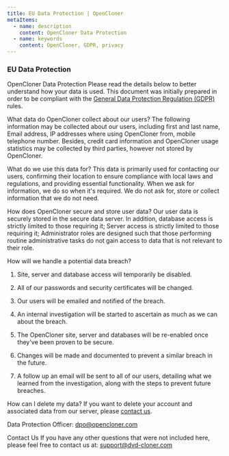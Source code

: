 ```yaml
---
title: EU Data Protection | OpenCloner
metaItems:
  - name: description
    content: OpenCloner Data Protection
  - name: keywords
    content: OpenCloner, GDPR, privacy
---
```


### EU Data Protection

OpenCloner Data Protection
Please read the details below to better understand how your data is used. This document was initially prepared in order to be compliant with the [ General Data Protection Regulation (GDPR)](https://www.eugdpr.org/) rules.



 

What data do OpenCloner collect about our users?
The following information may be collected about our users, including first and last name, Email address, IP addresses where using OpenCloner from, mobile telephone number. Besides, credit card information and OpenCloner usage statistics may be collected by third parties, however not stored by OpenCloner.

 

What do we use this data for?
This data is primarily used for contacting our users, confirming their location to ensure compliance with local laws and regulations, and providing essential functionality. When we ask for information, we do so when it's required. We do not ask for, store or collect information that we do not need.

 

How does OpenCloner secure and store user data?
Our user data is securely stored in the secure data server. In addition, database access is strictly limited to those requiring it; Server access is strictly limited to those requiring it; Administrator roles are designed such that those performing routine administrative tasks do not gain access to data that is not relevant to their role.

 

How will we handle a potential data breach?
1. Site, server and database access will temporarily be disabled.

2. All of our passwords and security certificates will be changed.

3. Our users will be emailed and notified of the breach.

4. An internal investigation will be started to ascertain as much as we can about the breach.

5. The OpenCloner site, server and databases will be re-enabled once they've been proven to be secure.

6. Changes will be made and documented to prevent a similar breach in the future.

7. A follow up an email will be sent to all of our users, detailing what we learned from the investigation, along with the steps to prevent future breaches.

 

How can I delete my data?
If you want to delete your account and associated data from our server, please [contact us](dvd-cloner.com/contact.html).

 

Data Protection Officer:
dpo@opencloner.com

 

Contact Us
If you have any other questions that were not included here, please feel free to contact us at: support@dvd-cloner.com


